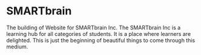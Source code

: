 # SMARTbrain
The building of Website for SMARTbrain Inc.
The SMARTbrain Inc is a learning hub for all categories of students. It is a place where learners are delighted.
This is just the beginning of beautiful things to come through this medium.
